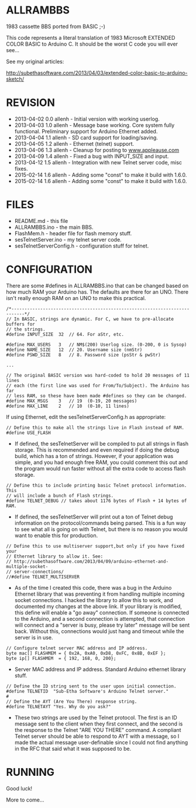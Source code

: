 ALLRAMBBS
=========

1983 cassette BBS ported from BASIC ;-)

This code represents a literal translation of 1983 Microsoft EXTENDED COLOR
BASIC to Arduino C. It should be the worst C code you will ever see...

See my original articles:

http://subethasoftware.com/2013/04/03/extended-color-basic-to-arduino-sketch/


REVISION
========
* 2013-04-02 0.0 allenh - Initial version with working userlog.
* 2013-04-03 1.0 allenh - Message base working. Core system fully functional.
                 Preliminary support for Arduino Ethernet added.
* 2013-04-04 1.1 allenh - SD card support for loading/saving.
* 2013-04-05 1.2 allenh - Ethernet (telnet) support.
* 2013-04-06 1.3 allenh - Cleanup for posting to www.appleause.com
* 2013-04-09 1.4 allenh - Fixed a bug with INPUT_SIZE and input.
* 2013-04-12 1.5 allenh - Integration with new Telnet server code, misc fixes.
* 2015-02-14 1.6 allenh - Adding some "const" to make it build with 1.6.0.
* 2015-02-14 1.6 allenh - Adding some "const" to make it build with 1.6.0.


FILES
=====

* README.md - this file
* ALLRAMBBS.ino - the main BBS.
* FlashMem.h - header file for flash memory stuff.
* sesTelnetServer.ino - my telnet server code.
* sesTelnetServerConfig.h - configuration stuff for telnet.

CONFIGURATION
=============

There are some #defines in ALLRAMBBS.ino that can be changed based on how much RAM
your Arduino has. The defaults are there for an UNO. There isn't really enough RAM
on an UNO to make this practical.

````
/*---------------------------------------------------------------------------*/
// In BASIC, strings are dynamic. For C, we have to pre-allocate buffers for
// the strings.
#define INPUT_SIZE  32  // 64. For aStr, etc.

#define MAX_USERS   3   // NM$(200) Userlog size. (0-200, 0 is Sysop)
#define NAME_SIZE   12  // 20. Username size (nmStr)
#define PSWD_SIZE   8   // 8. Password size (psStr & pwStr) 

...

// The original BASIC version was hard-coded to hold 20 messages of 11 lines
// each (the first line was used for From/To/Subject). The Arduino has far
// less RAM, so these have been made #defines so they can be changed.
#define MAX_MSGS    3   // 19  (0-19, 20 messages)
#define MAX_LINE    2   // 10  (0-10, 11 lines)
````

If using Ethernet, edit the sesTelnetServerConfig.h as appropriate:

```
// Define this to make all the strings live in Flash instead of RAM.
#define USE_FLASH
```

* If defined, the sesTelnetServer will be compiled to put all strings in flash
  storage. This is recommended and even required if doing the debug build,
  which has a ton of strings. However, if your application was simple, and you
  had enough free RAM, you could comment this out and the program would run
  faster without all the extra code to access flash storage.
  
```
// Define this to include printing basic Telnet protocol information. This
// will include a bunch of Flash strings.
#define TELNET_DEBUG // takes about 1176 bytes of Flash + 14 bytes of RAM.
```

* If defined, the sesTelnetServer will print out a ton of Telnet debug
  information on the protocol/commands being parsed. This is a fun way to see
  what all is going on with Telnet, but there is no reason you would want to
  enable this for production.

```  
// Define this to use multiserver support,but only if you have fixed your
// Ethernet library to allow it. See:
// http://subethasoftware.com/2013/04/09/arduino-ethernet-and-multiple-socket-
// server-connections/
//#define TELNET_MULTISERVER
```

* As of the time I created this code, there was a bug in the Arduino Ethernet
  library that was preventing it from handling multiple incoming socket
  connections. I hacked the library to allow this to work, and documented my
  changes at the above link. If your library is modified, this define will
  enable a "go away" connection. If someone is connected to the Arduino, and
  a second connection is attempted, that connection will connect and a
  "server is busy, please try later" message will be sent back. Without this,
  connections would just hang and timeout while the server is in use.

```  
// Configure telnet server MAC address and IP address.
byte mac[] FLASHMEM = { 0x2A, 0xA0, 0xD8, 0xFC, 0x8B, 0xEF };
byte ip[] FLASHMEM  = { 192, 168, 0, 200};
```

* Server MAC address and IP address. Standard Arduino ethernet library stuff.

```
// Define the ID string sent to the user upon initial connection.
#define TELNETID  "Sub-Etha Software's Arduino Telnet server."
#
// Define the AYT (Are You There) response string.
#define TELNETAYT "Yes. Why do you ask?"
```

* These two strings are used by the Telnet protocol. The first is an ID
  message sent to the client when they first connect, and the second is the
  response to the Telnet "ARE YOU THERE" command. A compliant Telnet server
  should be able to respond to AYT with a message, so I made the actual
  message user-definable since I could not find anything in the RFC that
  said what it was supposed to be.


RUNNING
=======
 
Good luck!

More to come...
